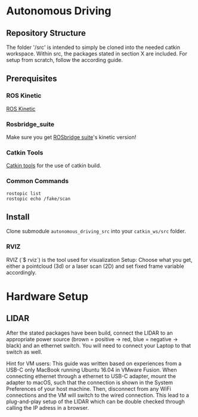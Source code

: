 # Autonomous Driving

## Repository Structure
The folder '/src' is intended to simply be cloned into the needed catkin workspace. Within src, the packages stated in section X are included. For setup from scratch, follow the according guide. 

## Prerequisites
### ROS Kinetic
[ROS Kinetic](http://wiki.ros.org/kinetic)

### Rosbridge_suite
Make sure you get [ROSbridge suite](http://wiki.ros.org/rosbridge_suite)'s kinetic version!

### Catkin Tools
[Catkin tools](https://catkin-tools.readthedocs.io/en/latest/installing.html) for the use of catkin build.

### Common Commands
```
rostopic list
rostopic echo /fake/scan
```

## Install
Clone submodule `autonomous_driving_src` into your `catkin_ws/src` folder. 

### RVIZ
RVIZ (´$ rviz´) is the tool used for visualization
Setup: Choose what you get, either a pointcloud (3d) or a laser scan (2D) and set fixed frame variable accordingly. 

# Hardware Setup

## LIDAR 
After the stated packages have been build, connect the LIDAR to an appropriate power source (brown = positive -> red, blue = negative -> black) and an ethernet switch. You will need to connect your Laptop to that switch as well. 

Hint for VM users: This guide was written based on experiences from a USB-C only MacBook running Ubuntu 16.04 in VMware Fusion. When connecting ethernet through a ethernet to USB-C adapter, mount the adapter to macOS, such that the connection is shown in the System Preferences of your host machine. Then, disconnect from any WiFi connections and the VM will switch to the wired connection. This lead to a plug-and-play setup of the LIDAR which can be double checked through calling the IP adress in a browser. 
